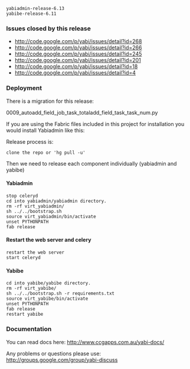 
```
yabiadmin-release-6.13
yabibe-release-6.11
```

### Issues closed by this release ###

  * http://code.google.com/p/yabi/issues/detail?id=268
  * http://code.google.com/p/yabi/issues/detail?id=266
  * http://code.google.com/p/yabi/issues/detail?id=245
  * http://code.google.com/p/yabi/issues/detail?id=201
  * http://code.google.com/p/yabi/issues/detail?id=18
  * http://code.google.com/p/yabi/issues/detail?id=4

### Deployment ###

There is a migration for this release:

0009\_autoadd\_field\_job\_task\_totaladd\_field\_task\_task\_num.py

If you are using the Fabric files included in this project for installation you would install Yabiadmin like this:

Release process is:

```
clone the repo or 'hg pull -u'
```

Then we need to release each component individually (yabiadmin and yabibe)

#### Yabiadmin ####

```
stop celeryd
cd into yabiadmin/yabiadmin directory.
rm -rf virt_yabiadmin/
sh ../../bootstrap.sh
source virt_yabiadmin/bin/activate
unset PYTHONPATH
fab release
```


#### Restart the web server and celery ####

```
restart the web server
start celeryd
```

#### Yabibe ####

```
cd into yabibe/yabibe directory.
rm -rf virt_yabibe/
sh ../../bootstrap.sh -r requirements.txt
source virt_yabibe/bin/activate
unset PYTHONPATH
fab release
restart yabibe
```


### Documentation ###
You can read docs here: http://www.ccgapps.com.au/yabi-docs/

Any problems or questions please use:
http://groups.google.com/group/yabi-discuss